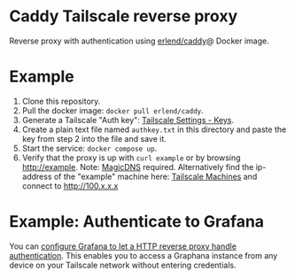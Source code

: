 # Caddy Tailscale reverse proxy

Reverse proxy with authentication using [erlend/caddy](https://hub.docker.com/r/erlend/caddy)@
Docker image. 

# Example

1. Clone this repository. 
1. Pull the docker image: `docker pull erlend/caddy`.
2. Generate a Tailscale "Auth key": [Tailscale Settings - Keys](https://login.tailscale.com/admin/settings/keys). 
3. Create a plain text file named `authkey.txt` in this directory and paste the key from step 2 into the file and save it.
4. Start the service: `docker compose up`.
5. Verify that the proxy is up with `curl example` or by browsing [http://example](http://example). Note: [MagicDNS](https://login.tailscale.com/admin/dns) required. Alternatively find the ip-address of the "example" machine here: [Tailscale Machines](https://login.tailscale.com/admin/machines) and connect to http://100.x.x.x

# Example: Authenticate to Grafana

You can [configure Grafana to let a HTTP reverse proxy handle authentication](https://grafana.com/docs/grafana/latest/setup-grafana/configure-security/configure-authentication/auth-proxy/).
This enables you to access a Graphana instance from any device on your Tailscale network without entering credentials.